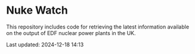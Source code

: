# Nuke Watch

This repository includes code for retrieving the latest information available on the output of EDF nuclear power plants in the UK.

Last updated: 2024-12-18 14:13